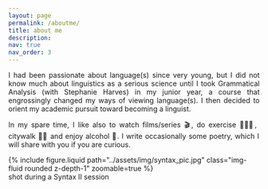 ```yaml
---
layout: page
permalink: /aboutme/
title: about me
description:
nav: true
nav_order: 3
---
```


<p align="justify">
  I had been passionate about language(s) since very young, but I did not know much about linguistics as a serious science until I took Grammatical Analysis (with Stephanie Harves) in my junior year, a course that engrossingly changed my ways of viewing language(s). I then decided to orient my academic pursuit toward becoming a linguist.
</p>
<p align="justify">
  In my spare time, I like also to watch films/series 🎬, do exercise 🏋🏻‍♂️, citywalk 🚶🏻 and enjoy alcohol 🍺. I write occasionally some poetry, which I will share with you if you are curious.
</p>


<div>
  {% include figure.liquid path="../assets/img/syntax_pic.jpg" class="img-fluid rounded z-depth-1" zoomable=true %}
  <div class="description">
    shot during a Syntax II session
  </div>
</div>
